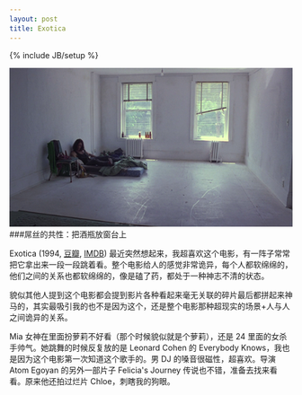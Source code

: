 ```yaml
---
layout: post
title: Exotica 
---
```


{% include JB/setup %}
<!-- more start -->
![](/assets/image/exotica/exotica_01.png)
###屌丝的共性：把酒瓶放窗台上
<!-- more end -->
Exotica (1994, [豆瓣](http://movie.douban.com/subject/1292520/), [IMDB](http://www.imdb.com/title/tt0109759/)) 最近突然想起来，我超喜欢这个电影，有一阵子常常把它拿出来一段一段跳着看。整个电影给人的感觉非常诡异，每个人都软绵绵的，他们之间的关系也都软绵绵的，像是磕了药，都处于一种神志不清的状态。
<!-- more start -->
貌似其他人提到这个电影都会提到影片各种看起来毫无关联的碎片最后都拼起来神马的，其实最吸引我的也不是因为这个，还是整个电影那种超现实的场景+人与人之间诡异的关系。

Mia 女神在里面扮萝莉不好看（那个时候貌似就是个萝莉），还是 24 里面的女杀手帅气。她跳舞的时候反复放的是 Leonard Cohen 的 Everybody Knows，我也是因为这个电影第一次知道这个歌手的。男 DJ 的嗓音很磁性，超喜欢。导演 Atom Egoyan 的另外一部片子 Felicia's Journey 传说也不错，准备去找来看看。原来他还拍过烂片 Chloe，刺瞎我的狗眼。
<!-- more end -->
